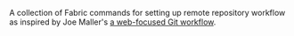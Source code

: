 A collection of Fabric commands for setting up remote repository workflow as inspired by Joe Maller's [a web-focused Git workflow][].


[a web-focused Git workflow]: http://joemaller.com/990/a-web-focused-git-workflow/
